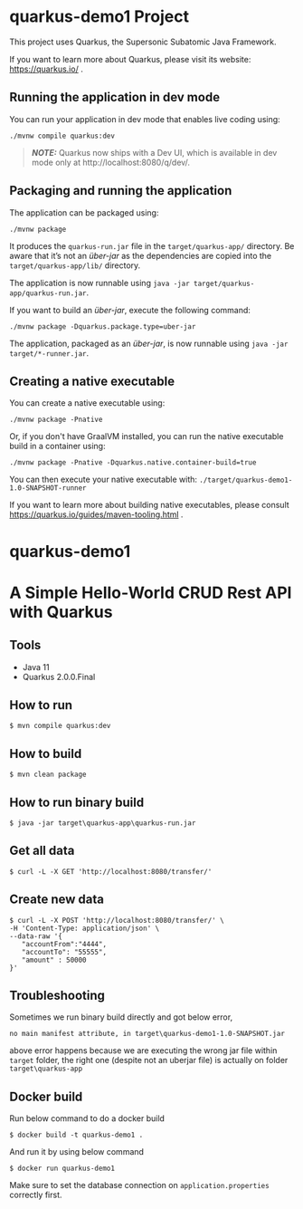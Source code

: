 # quarkus-demo1 Project

This project uses Quarkus, the Supersonic Subatomic Java Framework.

If you want to learn more about Quarkus, please visit its website: https://quarkus.io/ .

## Running the application in dev mode

You can run your application in dev mode that enables live coding using:

```shell script
./mvnw compile quarkus:dev
```

> **_NOTE:_**  Quarkus now ships with a Dev UI, which is available in dev mode only at http://localhost:8080/q/dev/.

## Packaging and running the application

The application can be packaged using:

```shell script
./mvnw package
```

It produces the `quarkus-run.jar` file in the `target/quarkus-app/` directory. Be aware that it’s not an _über-jar_ as
the dependencies are copied into the `target/quarkus-app/lib/` directory.

The application is now runnable using `java -jar target/quarkus-app/quarkus-run.jar`.

If you want to build an _über-jar_, execute the following command:

```shell script
./mvnw package -Dquarkus.package.type=uber-jar
```

The application, packaged as an _über-jar_, is now runnable using `java -jar target/*-runner.jar`.

## Creating a native executable

You can create a native executable using:

```shell script
./mvnw package -Pnative
```

Or, if you don't have GraalVM installed, you can run the native executable build in a container using:

```shell script
./mvnw package -Pnative -Dquarkus.native.container-build=true
```

You can then execute your native executable with: `./target/quarkus-demo1-1.0-SNAPSHOT-runner`

If you want to learn more about building native executables, please consult https://quarkus.io/guides/maven-tooling.html
.

# quarkus-demo1

# A Simple Hello-World CRUD Rest API with Quarkus

## Tools

- Java 11
- Quarkus 2.0.0.Final

## How to run

 ```
$ mvn compile quarkus:dev
 ```

## How to build

 ```
$ mvn clean package
 ```

## How to run binary build

 ```
$ java -jar target\quarkus-app\quarkus-run.jar
 ```

## Get all data

```
$ curl -L -X GET 'http://localhost:8080/transfer/'
```

## Create new data

 ```
$ curl -L -X POST 'http://localhost:8080/transfer/' \
-H 'Content-Type: application/json' \
--data-raw '{
    "accountFrom":"4444",
    "accountTo": "55555",
    "amount" : 50000
}'
```

## Troubleshooting

Sometimes we run binary build directly and got below error,

```
no main manifest attribute, in target\quarkus-demo1-1.0-SNAPSHOT.jar
``` 

above error happens because we are executing the wrong jar file within `target` folder, the right one (despite not an
uberjar file) is actually on folder `target\quarkus-app`

## Docker build

Run below command to do a docker build

```
$ docker build -t quarkus-demo1 .
```

And run it by using below command

```
$ docker run quarkus-demo1
```

Make sure to set the database connection on `application.properties` correctly first.
